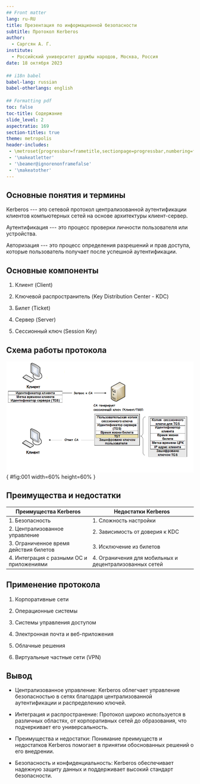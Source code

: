 ```yaml
---
## Front matter
lang: ru-RU
title: Презентация по информационной безопасности
subtitle: Протокол Kerberos
author:
  - Саргсян А. Г.
institute:
  - Российский университет дружбы народов, Москва, Россия
date: 18 октября 2023

## i18n babel
babel-lang: russian
babel-otherlangs: english

## Formatting pdf
toc: false
toc-title: Содержание
slide_level: 2
aspectratio: 169
section-titles: true
theme: metropolis
header-includes:
 - \metroset{progressbar=frametitle,sectionpage=progressbar,numbering=fraction}
 - '\makeatletter'
 - '\beamer@ignorenonframefalse'
 - '\makeatother'
---
```


##  Основные понятия и термины


Kerberos --- это сетевой протокол централизованной аутентификации клиентов компьютерных сетей на основе архитектуры клиент-сервер.

Аутентификация --- это процесс проверки личности пользователя или устройства.

Авторизация --- это процесс определения разрешений и прав доступа, которые пользователь получает после успешной аутентификации.


##  Основные компоненты

1. Клиент (Client)

2. Ключевой распространитель (Key Distribution Center - KDC)

3. Билет (Ticket)

4. Сервер (Server)

5. Сессионный ключ (Session Key)

## Схема работы протокола

![Схема работы протокола](image/Kerberos.png){ #fig:001 width=60% height=60% }

## Преимущества и недостатки 

| Преимущества Kerberos  | Недостатки Kerberos        |
|------------------------|----------------------------|
| 1. Безопасность        		       | 1. Сложность настройки     |
| 2. Централизованное управление               | 2. Зависимость от доверия к KDC  |
| 3. Ограниченное время действия билетов       | 3. Исключение из билетов |
| 4. Интеграция с разными  ОС и приложениями   | 4. Ограничения для мобильных и децентрализованных сетей |


## Применение протокола

1. Корпоративные сети

2. Операционные системы

3. Системы управления доступом

4. Электронная почта и веб-приложения

5. Облачные решения

6. Виртуальные частные сети (VPN)

## Вывод

- Централизованное управление: Kerberos облегчает управление безопасностью в сетях благодаря централизованной аутентификации и распределению ключей.

- Интеграция и распространение: Протокол широко используется в различных областях, от корпоративных сетей до образования, что подчеркивает его универсальность.

- Преимущества и недостатки: Понимание преимуществ и недостатков Kerberos помогает в принятии обоснованных решений о его внедрении.

- Безопасность и конфиденциальность: Kerberos обеспечивает надежную защиту данных и поддерживает высокий стандарт безопасности.




